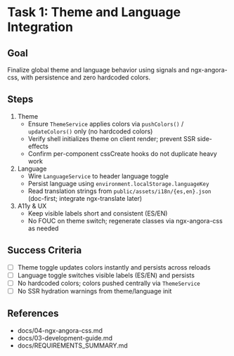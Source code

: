 # Task 1: Theme and Language Integration

## Goal

Finalize global theme and language behavior using signals and ngx-angora-css, with persistence and zero hardcoded colors.

## Steps

1. Theme
   - Ensure `ThemeService` applies colors via `pushColors()` / `updateColors()` only (no hardcoded colors)
   - Verify shell initializes theme on client render; prevent SSR side-effects
   - Confirm per-component cssCreate hooks do not duplicate heavy work
2. Language
   - Wire `LanguageService` to header language toggle
   - Persist language using `environment.localStorage.languageKey`
   - Read translation strings from `public/assets/i18n/{es,en}.json` (doc-first; integrate ngx-translate later)
3. A11y & UX
   - Keep visible labels short and consistent (ES/EN)
   - No FOUC on theme switch; regenerate classes via ngx-angora-css as needed

## Success Criteria

- [ ] Theme toggle updates colors instantly and persists across reloads
- [ ] Language toggle switches visible labels (ES/EN) and persists
- [ ] No hardcoded colors; colors pushed centrally via `ThemeService`
- [ ] No SSR hydration warnings from theme/language init

## References

- docs/04-ngx-angora-css.md
- docs/03-development-guide.md
- docs/REQUIREMENTS_SUMMARY.md
